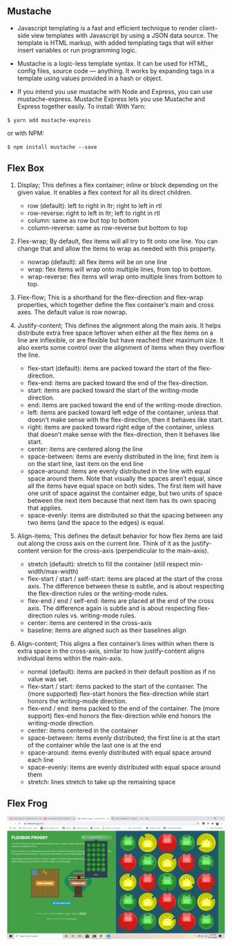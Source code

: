 ## Mustache

- Javascript templating is a fast and efficient technique to render client-side view templates with Javascript by using a JSON data source. The template is HTML markup, with added templating tags that will either insert variables or run programming logic.

- Mustache is a logic-less template syntax. It can be used for HTML, config files, source code — anything. It works by expanding tags in a template using values provided in a hash or object.

- If you intend you use mustache with Node and Express, you can use mustache-express. Mustache Express lets you use Mustache and Express together easily.
To install:
With Yarn:

`$ yarn add mustache-express`

or with NPM:

`$ npm install mustache --save`

## Flex Box

1. Display; This defines a flex container; inline or block depending on the given value. It enables a flex context for all its direct children.
    - row (default): left to right in ltr; right to left in rtl
    - row-reverse: right to left in ltr; left to right in rtl
    - column: same as row but top to bottom
    - column-reverse: same as row-reverse but bottom to top

2.  Flex-wrap; By default, flex items will all try to fit onto one line. You can change that and allow the items to wrap as needed with this property.
    - nowrap (default): all flex items will be on one line
    - wrap: flex items will wrap onto multiple lines, from top to bottom.
    - wrap-reverse: flex items will wrap onto multiple lines from bottom to top.

3. Flex-flow; This is a shorthand for the flex-direction and flex-wrap properties, which together define the flex container’s main and cross axes. The default value is row nowrap.


4. Justify-content; This defines the alignment along the main axis. It helps distribute extra free space leftover when either all the flex items on a line are inflexible, or are flexible but have reached their maximum size. It also exerts some control over the alignment of items when they overflow the line.
    - flex-start (default): items are packed toward the start of the flex-direction.
    - flex-end: items are packed toward the end of the flex-direction.
    - start: items are packed toward the start of the writing-mode direction.
    - end: items are packed toward the end of the writing-mode direction.
    - left: items are packed toward left edge of the container, unless that doesn’t make sense with the flex-direction, then it behaves like start.
    - right: items are packed toward right edge of the container, unless that doesn’t make sense with the flex-direction, then it behaves like start.
    - center: items are centered along the line
    - space-between: items are evenly distributed in the line; first item is on the start line, last item on the end line
    - space-around: items are evenly distributed in the line with equal space around them. Note that visually the spaces aren’t equal, since all   the items have equal space on both sides. The first item will have one unit of space against the container edge, but two units of space between the next item because that next item has its own spacing that applies.
    - space-evenly: items are distributed so that the spacing between any two items (and the space to the edges) is equal.

5. Align-items; This defines the default behavior for how flex items are laid out along the cross axis on the current line. Think of it as the justify-content version for the cross-axis (perpendicular to the main-axis).
    - stretch (default): stretch to fill the container (still respect min-width/max-width)
    - flex-start / start / self-start: items are placed at the start of the cross axis. The difference between these is subtle, and is about respecting the flex-direction rules or the writing-mode rules.
    - flex-end / end / self-end: items are placed at the end of the cross axis. The difference again is subtle and is about respecting flex-direction rules vs. writing-mode rules.
    - center: items are centered in the cross-axis
    - baseline: items are aligned such as their baselines align

6. Align-content; This aligns a flex container’s lines within when there is extra space in the cross-axis, similar to how justify-content aligns individual items within the main-axis.
    - normal (default): items are packed in their default position as if no value was set.
    - flex-start / start: items packed to the start of the container. The (more supported) flex-start honors the flex-direction while start honors the writing-mode direction.
    - flex-end / end: items packed to the end of the container. The (more support) flex-end honors the flex-direction while end honors the writing-mode direction.
    - center: items centered in the container
    - space-between: items evenly distributed; the first line is at the start of the container while the last one is at the end
    - space-around: items evenly distributed with equal space around each line
    - space-evenly: items are evenly distributed with equal space around them
    - stretch: lines stretch to take up the remaining space



## Flex Frog

![Image of Compeltion](flexfrog.png)